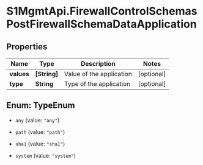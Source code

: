 # S1MgmtApi.FirewallControlSchemasPostFirewallSchemaDataApplication

## Properties
Name | Type | Description | Notes
------------ | ------------- | ------------- | -------------
**values** | **[String]** | Value of the application | [optional] 
**type** | **String** | Type of the application | [optional] 


<a name="TypeEnum"></a>
## Enum: TypeEnum


* `any` (value: `"any"`)

* `path` (value: `"path"`)

* `sha1` (value: `"sha1"`)

* `system` (value: `"system"`)




